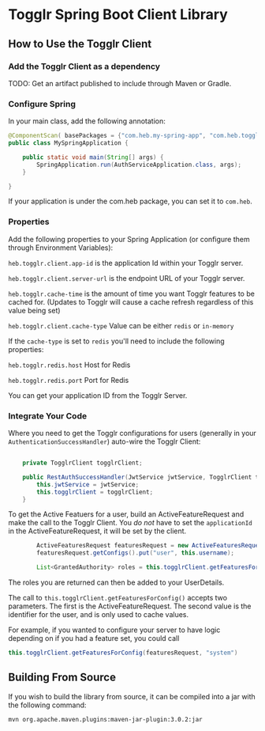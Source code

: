 # Togglr Spring Boot Client Library


## How to Use the Togglr Client

### Add the Togglr Client as a dependency

TODO:  Get an artifact published to include through Maven or Gradle.

### Configure Spring

In your main class, add the following annotation:
```java
@ComponentScan( basePackages = {"com.heb.my-spring-app", "com.heb.togglr"})
public class MySpringApplication {

    public static void main(String[] args) {
        SpringApplication.run(AuthServiceApplication.class, args);
    }

}
```

If your application is under the com.heb package, you can set it to `com.heb`.


### Properties
Add the following properties to your Spring Application (or configure them through Environment Variables):

`heb.togglr.client.app-id`  is the application Id within your Togglr server.

`heb.togglr.client.server-url`  is the endpoint URL of your Togglr server.

`heb.togglr.cache-time` is the amount of time you want Togglr features to be cached for. (Updates to Togglr will cause a cache refresh regardless of this value being set)

`heb.togglr.client.cache-type` Value can be either `redis` or `in-memory`

If the `cache-type` is set to `redis` you'll need to include the following properties:

`heb.togglr.redis.host` Host for Redis

`heb.togglr.redis.port` Port for Redis

You can get your application ID from the Togglr Server.


### Integrate Your Code

Where you need to get the Togglr configurations for users (generally in your `AuthenticationSuccessHandler`) auto-wire
the Togglr Client: 

```java

    private TogglrClient togglrClient;

    public RestAuthSuccessHandler(JwtService jwtService, TogglrClient togglrClient){
        this.jwtService = jwtService;
        this.togglrClient = togglrClient;
    }
```

To get the Active Featuers for a user, build an ActiveFeatureRequest and make the call to the Togglr Client.
You *do not* have to set the `applicationId` in the ActiveFeatureRequest, it will be set by the client.

```java
        ActiveFeaturesRequest featuresRequest = new ActiveFeaturesRequest();
        featuresRequest.getConfigs().put("user", this.username);

        List<GrantedAuthority> roles = this.togglrClient.getFeaturesForConfig(featuresRequest, this.username);
```

The roles you are returned can then be added to your UserDetails.

The call to `this.togglrClient.getFeaturesForConfig()` accepts two parameters. The first is the ActiveFeatureRequest.
The second value is the identifier for the user, and is only used to cache values.

For example, if you wanted to configure your server to have logic depending on if you had a feature set, you could call 

```java
this.togglrClient.getFeaturesForConfig(featuresRequest, "system")
```

## Building From Source

If you wish to build the library from source, it can be compiled into a jar with the following command:

```
mvn org.apache.maven.plugins:maven-jar-plugin:3.0.2:jar
```
